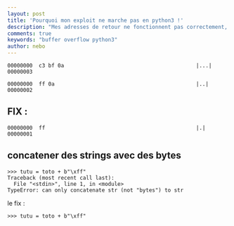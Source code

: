 ```yaml
---
layout: post
title: 'Pourquoi mon exploit ne marche pas en python3 !'
description: "Mes adresses de retour ne fonctionnent pas correctement, j'ai des caractères bizarres :'("
comments: true
keywords: "buffer overflow python3"
author: nebo
---
```



``` python3 -c 'print("\xff")' | hexdump -C
00000000  c3 bf 0a                                          |...|
00000003
```

``` python2 -c 'print("\xff")' | hexdump -C
00000000  ff 0a                                             |..|
00000002
```

FIX :
-----

``` python3 -c 'import sys ; sys.stdout.buffer.write(b"\xff")' | hexdump -C
00000000  ff                                                |.|
00000001
```


concatener des strings avec des bytes
-------------------------------------


``` >>> toto = "A"*20
>>> tutu = toto + b"\xff" 
Traceback (most recent call last):
  File "<stdin>", line 1, in <module>
TypeError: can only concatenate str (not "bytes") to str
```


le fix :

``` >>> toto = ("A"*20).encode("utf-8")
>>> tutu = toto + b"\xff"
```



